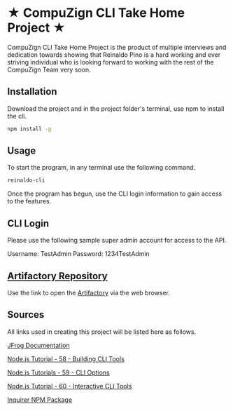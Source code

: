 # ★ CompuZign CLI Take Home Project ★

CompuZign CLI Take Home Project is the product of multiple interviews and dedication towards showing that Reinaldo Pino is a hard working and ever striving individual who is looking forward to working with the rest of the CompuZign Team very soon.

## Installation

Download the project and in the project folder's terminal, use npm to install the cli.

```bash
npm install -g
```

## Usage

To start the program, in any terminal use the following command.

```bash
reinaldo-cli
```

Once the program has begun, use the CLI login information to gain access to the features.

## CLI Login

Please use the following sample super admin account for access to the API.

Username: TestAdmin
Password: 1234TestAdmin

## [Artifactory Repository](https://trial4p9gnn.jfrog.io)

Use the link to open the [Artifactory](https://trial4p9gnn.jfrog.io) via the web browser.

## Sources

All links used in creating this project will be listed here as follows.

[JFrog Documentation](https://jfrog.com/help/r/jfrog-rest-apis/repositories?tocId=cz2A_OsjoOysuLs_~gcTHw)

[Node.js Tutorial - 58 - Building CLI Tools](https://www.youtube.com/watch?v=y-zS9XV_kRM&ab_channel=Codevolution)

[Node.js Tutorials - 59 - CLI Options](https://www.youtube.com/watch?v=oIg08Z0bqsY&ab_channel=Codevolution)

[Node.js Tutorial - 60 - Interactive CLI Tools](https://www.youtube.com/watch?v=sJdqdGxRbXY&t=1s&ab_channel=Codevolution)

[Inquirer NPM Package](https://www.npmjs.com/package/inquirer?activeTab=readme#question)

